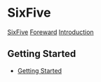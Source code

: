# SixFive

[SixFive](title-page.md)
[Foreward](foreward.md)
[Introduction](ch00-00-introduction.md)

## Getting Started

- [Getting Started](ch01-00-getting-started.md)
